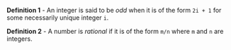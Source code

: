 **Definition 1** - An integer is said to be *odd* when it is of the form `2i + 1` for some necessarily unique integer `i`.

**Definition 2** - A number is *rational* if it is of the form `m/n` where `m` and `n` are integers.